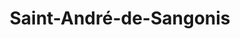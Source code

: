 ---
title: Saint-André-de-Sangonis
url: /saint-andre-de-sangonis/
latitude: 43.649
longitude: 3.504
---